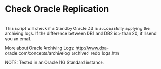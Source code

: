 #
# Check Oracle Replication
#

This script will check if a Standby Oracle DB is successfully applying the archiving logs.
If the difference between DB1 and DB2 is > than 20, it'll send you an email.

More about Oracle Archiving Logs: http://www.dba-oracle.com/concepts/archivelog_archived_redo_logs.htm

NOTE: Tested in an Oracle 11G Standard instance.
